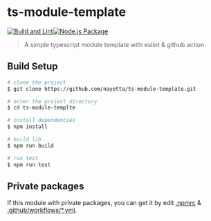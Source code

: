 # ts-module-template

[![Build and Lint](https://github.com/nayotta/ts-module-template/actions/workflows/build.yml/badge.svg)](https://github.com/nayotta/ts-module-template/actions/workflows/build.yml)[![Node.js Package](https://github.com/nayotta/ts-module-template/actions/workflows/release.yml/badge.svg)](https://github.com/nayotta/ts-module-template/actions/workflows/release.yml)

> A simple typescript module template with eslint & github action

## Build Setup

```sh
# clone the project
$ git clone https://github.com/nayotta/ts-module-template.git

# enter the project directory
$ cd ts-module-templte

# install dependencies
$ npm install

# build lib
$ npm run build

# run test
$ npm run test
```

## Private packages

If this module with private packages, you can get it by edit [.npmrc](./.npmrc) & [.github/workflows/*.yml](.github/workflows).

